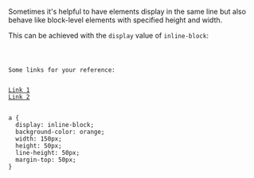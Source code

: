 Sometimes it's helpful to have elements
display in the same line but also behave
like block-level elements with
specified height and width.

This can be achieved with the
`display` value of `inline-block`:

<codeblock language="css" type="lesson">
<code>
<panel language="html">
<p>Some links for your reference:</p>
<a href="#">Link 1</a>
<a href="#">Link 2</a>
</panel>
<panel language="css">
a {
  display: inline-block;
  background-color: orange;
  width: 150px;
  height: 50px;
  line-height: 50px;
  margin-top: 50px;
}
</panel>
</code>
</codeblock>